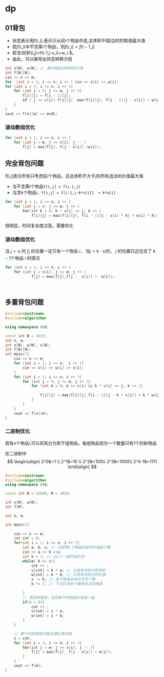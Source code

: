 # dp

## 01背包
+ 状态表示用$f(i,j)$,表示只从前$i$个物品中选,总体积不超过$j$时的取值最大值
+ 若$f(i,j)$中不含第$i$个物品，则$f(i,j)=f(i-1,j)$
+ 若含$i$则$f(i,j)=f(i-1,j-v_i)+w_i $。
+ 由此，可以推导出状态转移方程


```cpp
int v[N], w[N]; // 表示物品的体积和价值
int f[N][N];
cin >> n >> m;
for  (int i = 1; i <= n; i ++ ) cin >> v[i] >> w[i];
for (int i = 1; i <= n; i ++ ){
    for (int j = 0; j <= m; j ++ ){
        f[i][j] = f[i - 1][j]; 
        if ( j >= v[i]) f[i][j]  max(f[i][j], f[i - 1][j - v[i]] + w[i]);
    }
}
cout << f[n][m] << endl;
```
### 滚动数组优化
```cpp
for (int i = 1; i <= n; i ++ )
    for (int j = m; j >= v[i]; j -- )
        f[j] = max(f[j], f[j - v[i]] +w[i]);
```

## 完全背包问题
f[i,j]表示所有只考虑前$i$个物品，且总体积不大于$j$的所有选法的价值最大值
+ 当不含第$i$个物品`f[i,j] = f[i-1,j]`
+ 当含$k$个物品$i$，`f[i,j] = f[i-1,j-k*v[i]]  + k*w[i]`

```cpp
for (int i = 1; i <= n; i ++ )
    for (int j = 0; j <= m; j ++ )
        for(int k = 0; k * v[i] <= j; k ++ )
            f[i][j] = max(f[i][j], f[i - 1][j - v[i] * k] + w[i] * k);
```
很明显，时间复杂度过高，需要优化

### 滚动数组优化
当 $j = v_i$ 时 $f_j$ 的位置一定只有一个物品 $i$， 当$j = k \cdot v_i$时， $j$ 的位置已近包含了 $k - 1$个物品 $i$ 的情况
```cpp
for (int i = 1; i <= n; i ++ )
    for (int j = v[i]; j <= m; j ++ )
            f[j] = max(f[j],f[j -  v[i]] +  w[i]);
        
    
```

## 多重背包问题


```cpp
#include<iostream>
#include<algorithm>

using namespace std;

const int N = 1010;
int n, m;
int v[N], w[N], s[N];
int f[N][N];
int main(){
    cin >> n >> m;
    for (int i = 1; i <= n;  i ++ ){
        cin >> v[i] >> w[i] >> s[i];
    }
    for (int i = 1; i <= n; i ++ ){
        for (int j = 0; j <= m; j ++ ){
            for (int k = 0; k <= s[i] && k * v[i] <= j; k ++ ){
                
                f[i][j] = max(f[i][j],f[i - 1][j - k * v[i]] + k * w[i]);
            }
        }
    }
    cout << f[n][m];
}
```


### 二进制优化
若有$s$个物品$i$,可以将其分为若干组物品，每组物品视为一个数量只有1个的新物品

在二进制中
$$
\begin{align}
2^0&=1 \\
2^1&=10 \\
2^2&=100\\
2^3&=1000\\
2^4-1&=1111
\end{align}
$$
```cpp
#include<iostream>
#include<algorithm>
using namespace std;

const int N = 25000, M = 2010;

int v[N], w[N];
int f[M];

int n, m;

int main(){
    
    cin >> n >> m;
    int cnt = 0;
    for(int i = 1; i <= n; i ++ ){
        int a, b, s; // 记录第i个物品的体积价值和个数
        cin >> a >> b >>s;
        int k = 1; // 从1个一组开始打包
        while( k <= s){
            cnt ++ ;
            v[cnt] = k * a; // 记录本次拆分的体积
            w[cnt] = k * b; // 记录本次拆分的价值
            s -= k; // 总个数减去本次打包个数
            k *= 2; // 下次打包的个数是本次的两倍
            
        }
        // 若还有剩余，则将剩下的物品打包成一组
        if(s > 0){
            cnt ++ ;
            v[cnt] = s * a;
            w[cnt] = s * b;
        }
    }

    // 剩下的就是把问题当成01背包做
    n = cnt;
    for (int i = 1; i <= n; i ++ ){
        for(int j = m; j >= v[i]; j -- ){
            f[j] = max(f[j], f[j - v[i]] + w[i]);
        }
    }
    cout << f[m];
}
```
